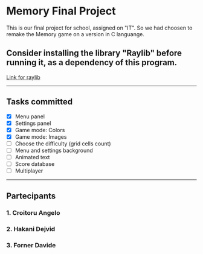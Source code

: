 # Memory Final Project
This is our final project for school, assigned on "IT". So we had choosen to remake the Memory game on a version in C languange.

## Consider installing the library "Raylib" before running it, as a dependency of this program.
[Link for raylib](https://raysan5.itch.io/raylib/download/eyJpZCI6ODUzMzEsImV4cGlyZXMiOjE2ODYxMjM2NzJ9.ivKi43SGM1pZGOC%2bwraym7X%2bNvA%3d "Download Raylib")

---

## Tasks committed

- [x] Menu panel
- [x] Settings panel
- [x] Game mode: Colors
- [x] Game mode: Images
- [ ] Choose the difficulty (grid cells count)
- [ ] Menu and settings background
- [ ] Animated text
- [ ] Score database
- [ ] Multiplayer

---

## Partecipants

### 1. Croitoru Angelo
### 2. Hakani Dejvid
### 3. Forner Davide
